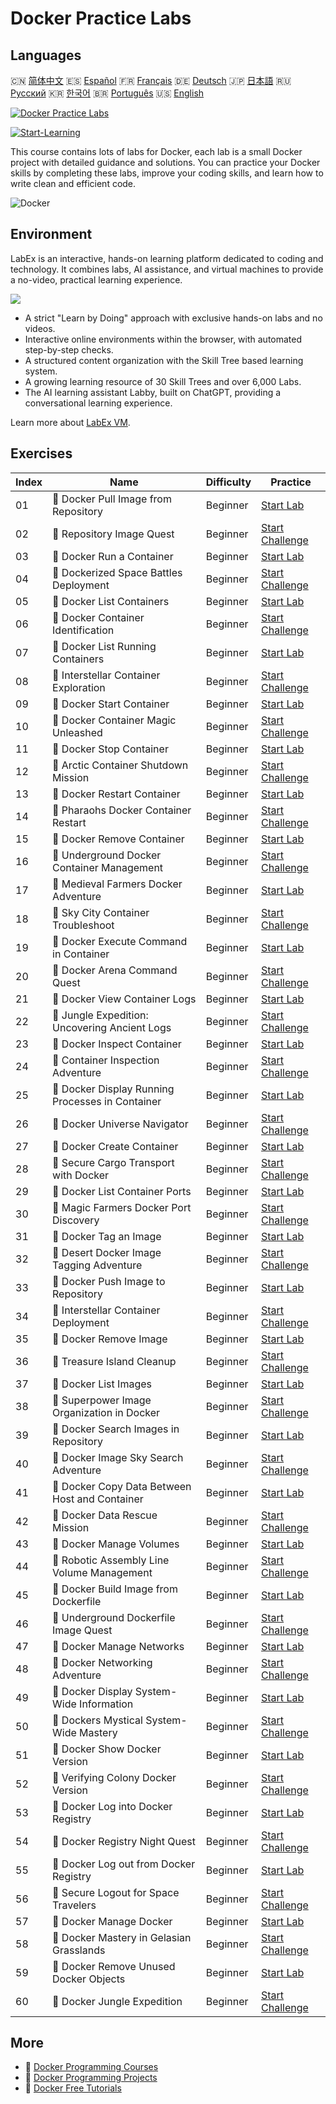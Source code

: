 # Docker Practice Labs

## Languages

🇨🇳 [简体中文](README_zh.md) 🇪🇸 [Español](README_es.md) 🇫🇷 [Français](README_fr.md) 🇩🇪 [Deutsch](README_de.md) 🇯🇵 [日本語](README_ja.md) 🇷🇺 [Русский](README_ru.md) 🇰🇷 [한국어](README_ko.md) 🇧🇷 [Português](README_pt.md) 🇺🇸 [English](README.md) 

[![Docker Practice Labs](https://cover-creator.labex.io/docker-practice-labs.png)](https://labex.io/courses/docker-practice-labs)

[![Start-Learning](https://img.shields.io/badge/Start-Learning-whitesmoke?style=for-the-badge)](https://labex.io/courses/docker-practice-labs)

This course contains lots of labs for Docker, each lab is a small Docker project with detailed guidance and solutions. You can practice your Docker skills by completing these labs, improve your coding skills, and learn how to write clean and efficient code.

![Docker](https://img.shields.io/badge/Docker-whitesmoke?style=for-the-badge&logo=docker)


## Environment

LabEx is an interactive, hands-on learning platform dedicated to coding and technology. It combines labs, AI assistance, and virtual machines to provide a no-video, practical learning experience.

![](https://tutorial-screenshot.getvm.io/images/vm-1725247253.png)

- A strict "Learn by Doing" approach with exclusive hands-on labs and no videos.
- Interactive online environments within the browser, with automated step-by-step checks.
- A structured content organization with the Skill Tree based learning system.
- A growing learning resource of 30 Skill Trees and over 6,000 Labs.
- The AI learning assistant Labby, built on ChatGPT, providing a conversational learning experience.

Learn more about [LabEx VM](https://support.labex.io/using-labex/virtual-machine).

## Exercises

|   Index | Name                                             | Difficulty   | Practice                                                                                                                         |
|---------|--------------------------------------------------|--------------|----------------------------------------------------------------------------------------------------------------------------------|
|      01 | 📖 Docker Pull Image from Repository             | Beginner     | <a target='_blank' href='https://labex.io/tutorials/docker-docker-pull-image-from-repository-271485'>Start Lab</a>               |
|      02 | 🎯 Repository Image Quest                        | Beginner     | <a target='_blank' href='https://labex.io/labs/docker-repository-image-quest-271484'>Start Challenge</a>                         |
|      03 | 📖 Docker Run a Container                        | Beginner     | <a target='_blank' href='https://labex.io/tutorials/docker-docker-run-a-container-271495'>Start Lab</a>                          |
|      04 | 🎯 Dockerized Space Battles Deployment           | Beginner     | <a target='_blank' href='https://labex.io/labs/docker-dockerized-space-battles-deployment-271494'>Start Challenge</a>            |
|      05 | 📖 Docker List Containers                        | Beginner     | <a target='_blank' href='https://labex.io/tutorials/docker-docker-list-containers-271475'>Start Lab</a>                          |
|      06 | 🎯 Docker Container Identification               | Beginner     | <a target='_blank' href='https://labex.io/tutorials/docker-docker-container-identification-271474'>Start Challenge</a>           |
|      07 | 📖 Docker List Running Containers                | Beginner     | <a target='_blank' href='https://labex.io/tutorials/docker-docker-list-running-containers-271483'>Start Lab</a>                  |
|      08 | 🎯 Interstellar Container Exploration            | Beginner     | <a target='_blank' href='https://labex.io/labs/docker-interstellar-container-exploration-271482'>Start Challenge</a>             |
|      09 | 📖 Docker Start Container                        | Beginner     | <a target='_blank' href='https://labex.io/tutorials/docker-docker-start-container-271499'>Start Lab</a>                          |
|      10 | 🎯 Docker Container Magic Unleashed              | Beginner     | <a target='_blank' href='https://labex.io/labs/docker-docker-container-magic-unleashed-271498'>Start Challenge</a>               |
|      11 | 📖 Docker Stop Container                         | Beginner     | <a target='_blank' href='https://labex.io/tutorials/docker-docker-stop-container-271501'>Start Lab</a>                           |
|      12 | 🎯 Arctic Container Shutdown Mission             | Beginner     | <a target='_blank' href='https://labex.io/labs/docker-arctic-container-shutdown-mission-271500'>Start Challenge</a>              |
|      13 | 📖 Docker Restart Container                      | Beginner     | <a target='_blank' href='https://labex.io/tutorials/docker-docker-restart-container-271489'>Start Lab</a>                        |
|      14 | 🎯 Pharaohs Docker Container Restart             | Beginner     | <a target='_blank' href='https://labex.io/labs/docker-pharaohs-docker-container-restart-271488'>Start Challenge</a>              |
|      15 | 📖 Docker Remove Container                       | Beginner     | <a target='_blank' href='https://labex.io/tutorials/docker-docker-remove-container-271491'>Start Lab</a>                         |
|      16 | 🎯 Underground Docker Container Management       | Beginner     | <a target='_blank' href='https://labex.io/labs/docker-underground-docker-container-management-271490'>Start Challenge</a>        |
|      17 | 📖 Medieval Farmers Docker Adventure             | Beginner     | <a target='_blank' href='https://labex.io/tutorials/docker-medieval-farmers-docker-adventure-271453'>Start Lab</a>               |
|      18 | 🎯 Sky City Container Troubleshoot               | Beginner     | <a target='_blank' href='https://labex.io/labs/docker-sky-city-container-troubleshoot-271452'>Start Challenge</a>                |
|      19 | 📖 Docker Execute Command in Container           | Beginner     | <a target='_blank' href='https://labex.io/tutorials/docker-docker-execute-command-in-container-271461'>Start Lab</a>             |
|      20 | 🎯 Docker Arena Command Quest                    | Beginner     | <a target='_blank' href='https://labex.io/labs/docker-docker-arena-command-quest-271460'>Start Challenge</a>                     |
|      21 | 📖 Docker View Container Logs                    | Beginner     | <a target='_blank' href='https://labex.io/tutorials/docker-docker-view-container-logs-271473'>Start Lab</a>                      |
|      22 | 🎯 Jungle Expedition: Uncovering Ancient Logs    | Beginner     | <a target='_blank' href='https://labex.io/tutorials/docker-jungle-expedition-uncovering-ancient-logs-271472'>Start Challenge</a> |
|      23 | 📖 Docker Inspect Container                      | Beginner     | <a target='_blank' href='https://labex.io/tutorials/docker-docker-inspect-container-271467'>Start Lab</a>                        |
|      24 | 🎯 Container Inspection Adventure                | Beginner     | <a target='_blank' href='https://labex.io/labs/docker-container-inspection-adventure-271466'>Start Challenge</a>                 |
|      25 | 📖 Docker Display Running Processes in Container | Beginner     | <a target='_blank' href='https://labex.io/tutorials/docker-docker-display-running-processes-in-container-271507'>Start Lab</a>   |
|      26 | 🎯 Docker Universe Navigator                     | Beginner     | <a target='_blank' href='https://labex.io/labs/docker-docker-universe-navigator-271506'>Start Challenge</a>                      |
|      27 | 📖 Docker Create Container                       | Beginner     | <a target='_blank' href='https://labex.io/tutorials/docker-docker-create-container-271459'>Start Lab</a>                         |
|      28 | 🎯 Secure Cargo Transport with Docker            | Beginner     | <a target='_blank' href='https://labex.io/labs/docker-secure-cargo-transport-with-docker-271458'>Start Challenge</a>             |
|      29 | 📖 Docker List Container Ports                   | Beginner     | <a target='_blank' href='https://labex.io/tutorials/docker-docker-list-container-ports-271479'>Start Lab</a>                     |
|      30 | 🎯 Magic Farmers Docker Port Discovery           | Beginner     | <a target='_blank' href='https://labex.io/labs/docker-magic-farmers-docker-port-discovery-271478'>Start Challenge</a>            |
|      31 | 📖 Docker Tag an Image                           | Beginner     | <a target='_blank' href='https://labex.io/tutorials/docker-docker-tag-an-image-271505'>Start Lab</a>                             |
|      32 | 🎯 Desert Docker Image Tagging Adventure         | Beginner     | <a target='_blank' href='https://labex.io/labs/docker-desert-docker-image-tagging-adventure-271504'>Start Challenge</a>          |
|      33 | 📖 Docker Push Image to Repository               | Beginner     | <a target='_blank' href='https://labex.io/tutorials/docker-docker-push-image-to-repository-271487'>Start Lab</a>                 |
|      34 | 🎯 Interstellar Container Deployment             | Beginner     | <a target='_blank' href='https://labex.io/labs/docker-interstellar-container-deployment-271486'>Start Challenge</a>              |
|      35 | 📖 Docker Remove Image                           | Beginner     | <a target='_blank' href='https://labex.io/tutorials/docker-docker-remove-image-271493'>Start Lab</a>                             |
|      36 | 🎯 Treasure Island Cleanup                       | Beginner     | <a target='_blank' href='https://labex.io/labs/docker-treasure-island-cleanup-271492'>Start Challenge</a>                        |
|      37 | 📖 Docker List Images                            | Beginner     | <a target='_blank' href='https://labex.io/tutorials/docker-docker-list-images-271463'>Start Lab</a>                              |
|      38 | 🎯 Superpower Image Organization in Docker       | Beginner     | <a target='_blank' href='https://labex.io/labs/docker-superpower-image-organization-in-docker-271462'>Start Challenge</a>        |
|      39 | 📖 Docker Search Images in Repository            | Beginner     | <a target='_blank' href='https://labex.io/tutorials/docker-docker-search-images-in-repository-271497'>Start Lab</a>              |
|      40 | 🎯 Docker Image Sky Search Adventure             | Beginner     | <a target='_blank' href='https://labex.io/labs/docker-docker-image-sky-search-adventure-271496'>Start Challenge</a>              |
|      41 | 📖 Docker Copy Data Between Host and Container   | Beginner     | <a target='_blank' href='https://labex.io/tutorials/docker-docker-copy-data-between-host-and-container-271457'>Start Lab</a>     |
|      42 | 🎯 Docker Data Rescue Mission                    | Beginner     | <a target='_blank' href='https://labex.io/labs/docker-docker-data-rescue-mission-271456'>Start Challenge</a>                     |
|      43 | 📖 Docker Manage Volumes                         | Beginner     | <a target='_blank' href='https://labex.io/tutorials/docker-docker-manage-volumes-271511'>Start Lab</a>                           |
|      44 | 🎯 Robotic Assembly Line Volume Management       | Beginner     | <a target='_blank' href='https://labex.io/labs/docker-robotic-assembly-line-volume-management-271510'>Start Challenge</a>        |
|      45 | 📖 Docker Build Image from Dockerfile            | Beginner     | <a target='_blank' href='https://labex.io/tutorials/docker-docker-build-image-from-dockerfile-271455'>Start Lab</a>              |
|      46 | 🎯 Underground Dockerfile Image Quest            | Beginner     | <a target='_blank' href='https://labex.io/labs/docker-underground-dockerfile-image-quest-271454'>Start Challenge</a>             |
|      47 | 📖 Docker Manage Networks                        | Beginner     | <a target='_blank' href='https://labex.io/tutorials/docker-docker-manage-networks-271477'>Start Lab</a>                          |
|      48 | 🎯 Docker Networking Adventure                   | Beginner     | <a target='_blank' href='https://labex.io/labs/docker-docker-networking-adventure-271476'>Start Challenge</a>                    |
|      49 | 📖 Docker Display System-Wide Information        | Beginner     | <a target='_blank' href='https://labex.io/tutorials/docker-docker-display-system-wide-information-271465'>Start Lab</a>          |
|      50 | 🎯 Dockers Mystical System-Wide Mastery          | Beginner     | <a target='_blank' href='https://labex.io/labs/docker-dockers-mystical-system-wide-mastery-271464'>Start Challenge</a>           |
|      51 | 📖 Docker Show Docker Version                    | Beginner     | <a target='_blank' href='https://labex.io/tutorials/docker-docker-show-docker-version-271509'>Start Lab</a>                      |
|      52 | 🎯 Verifying Colony Docker Version               | Beginner     | <a target='_blank' href='https://labex.io/labs/docker-verifying-colony-docker-version-271508'>Start Challenge</a>                |
|      53 | 📖 Docker Log into Docker Registry               | Beginner     | <a target='_blank' href='https://labex.io/tutorials/docker-docker-log-into-docker-registry-271469'>Start Lab</a>                 |
|      54 | 🎯 Docker Registry Night Quest                   | Beginner     | <a target='_blank' href='https://labex.io/labs/docker-docker-registry-night-quest-271468'>Start Challenge</a>                    |
|      55 | 📖 Docker Log out from Docker Registry           | Beginner     | <a target='_blank' href='https://labex.io/tutorials/docker-docker-log-out-from-docker-registry-271471'>Start Lab</a>             |
|      56 | 🎯 Secure Logout for Space Travelers             | Beginner     | <a target='_blank' href='https://labex.io/labs/docker-secure-logout-for-space-travelers-271470'>Start Challenge</a>              |
|      57 | 📖 Docker Manage Docker                          | Beginner     | <a target='_blank' href='https://labex.io/tutorials/docker-docker-manage-docker-271503'>Start Lab</a>                            |
|      58 | 🎯 Docker Mastery in Gelasian Grasslands         | Beginner     | <a target='_blank' href='https://labex.io/labs/docker-docker-mastery-in-gelasian-grasslands-271502'>Start Challenge</a>          |
|      59 | 📖 Docker Remove Unused Docker Objects           | Beginner     | <a target='_blank' href='https://labex.io/tutorials/docker-docker-remove-unused-docker-objects-271481'>Start Lab</a>             |
|      60 | 🎯 Docker Jungle Expedition                      | Beginner     | <a target='_blank' href='https://labex.io/labs/docker-docker-jungle-expedition-271480'>Start Challenge</a>                       |

## More

- 🔗 [Docker Programming Courses](https://github.com/labex-labs/awesome-programming-courses)
- 🔗 [Docker Programming Projects](https://github.com/labex-labs/awesome-programming-projects)
- 🔗 [Docker Free Tutorials](https://github.com/labex-labs/docker-free-tutorials)

